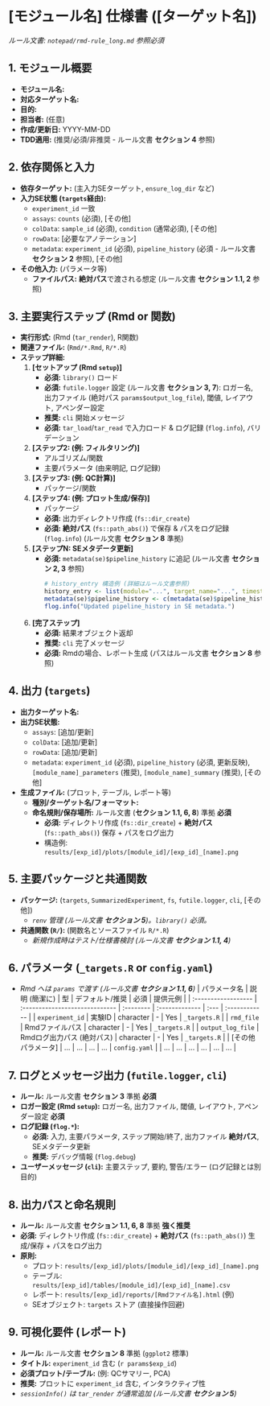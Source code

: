 # [モジュール名] 仕様書 ([ターゲット名])

*ルール文書: `notepad/rmd-rule_long.md` 参照必須*

## 1. モジュール概要

*   **モジュール名:**
*   **対応ターゲット名:**
*   **目的:**
*   **担当者:** (任意)
*   **作成/更新日:** YYYY-MM-DD
*   **TDD適用:** (推奨/必須/非推奨 - ルール文書 **セクション 4** 参照)

## 2. 依存関係と入力

*   **依存ターゲット:** (主入力SEターゲット, `ensure_log_dir` など)
*   **入力SE状態 (`targets`経由):**
    *   `experiment_id` 一致
    *   `assays`: `counts` (必須), [その他]
    *   `colData`: `sample_id` (必須), `condition` (通常必須), [その他]
    *   `rowData`: [必要なアノテーション]
    *   `metadata`: `experiment_id` (必須), `pipeline_history` (必須 - ルール文書 **セクション 2** 参照), [その他]
*   **その他入力:** (パラメータ等)
    *   **ファイルパス:** **絶対パス**で渡される想定 (ルール文書 **セクション 1.1, 2** 参照)

## 3. 主要実行ステップ (Rmd or 関数)

*   **実行形式:** (Rmd (`tar_render`), R関数)
*   **関連ファイル:** (`Rmd/*.Rmd`, `R/*.R`)
*   **ステップ詳細:**
    1.  **[セットアップ (Rmd `setup`)]**
        *   **必須:** `library()` ロード
        *   **必須:** `futile.logger` 設定 (ルール文書 **セクション 3, 7**): ロガー名, 出力ファイル (絶対パス `params$output_log_file`), 閾値, レイアウト, アペンダー設定
        *   **推奨:** `cli` 開始メッセージ
        *   **必須:** `tar_load`/`tar_read` で入力ロード & ログ記録 (`flog.info`), バリデーション
    2.  **[ステップ2: (例: フィルタリング)]**
        *   アルゴリズム/関数
        *   主要パラメータ (由来明記, ログ記録)
    3.  **[ステップ3: (例: QC計算)]**
        *   パッケージ/関数
    4.  **[ステップ4: (例: プロット生成/保存)]**
        *   パッケージ
        *   **必須:** 出力ディレクトリ作成 (`fs::dir_create`)
        *   **必須:** **絶対パス** (`fs::path_abs()`) で保存 & パスをログ記録 (`flog.info`) (ルール文書 **セクション 8** 準拠)
    5.  **[ステップN: SEメタデータ更新]**
        *   **必須:** `metadata(se)$pipeline_history` に追記 (ルール文書 **セクション 2, 3** 参照)
            ```R
            # history_entry 構造例 (詳細はルール文書参照)
            history_entry <- list(module="...", target_name="...", timestamp=Sys.time(), parameters=list(...), input_dims=dim(input_se), output_dims=dim(se), summary="...")
            metadata(se)$pipeline_history <- c(metadata(se)$pipeline_history, list(history_entry))
            flog.info("Updated pipeline_history in SE metadata.")
            ```
    6.  **[完了ステップ]**
        *   **必須:** 結果オブジェクト返却
        *   **推奨:** `cli` 完了メッセージ
        *   **必須:** Rmdの場合、レポート生成 (パスはルール文書 **セクション 8** 参照)

## 4. 出力 (`targets`)

*   **出力ターゲット名:**
*   **出力SE状態:**
    *   `assays`: [追加/更新]
    *   `colData`: [追加/更新]
    *   `rowData`: [追加/更新]
    *   `metadata`: `experiment_id` (必須), `pipeline_history` (必須, 更新反映), `[module_name]_parameters` (推奨), `[module_name]_summary` (推奨), [その他]
*   **生成ファイル:** (プロット, テーブル, レポート等)
    *   **種別/ターゲット名/フォーマット:**
    *   **命名規則/保存場所:** ルール文書 (**セクション 1.1, 6, 8**) 準拠 **必須**
        *   **必須:** ディレクトリ作成 (`fs::dir_create`) + **絶対パス** (`fs::path_abs()`) 保存 + パスをログ出力
        *   構造例: `results/[exp_id]/plots/[module_id]/[exp_id]_[name].png`

## 5. 主要パッケージと共通関数

*   **パッケージ:** (`targets`, `SummarizedExperiment`, `fs`, `futile.logger`, `cli`, [その他])
    *   *`renv` 管理 (ルール文書 **セクション 5**)。`library()` 必須。*
*   **共通関数 (`R/`):** (関数名とソースファイル `R/*.R`)
    *   *新規作成時はテスト/仕様書検討 (ルール文書 **セクション 1.1, 4**)*

## 6. パラメータ (`_targets.R` or `config.yaml`)

*   *Rmd へは `params` で渡す (ルール文書 **セクション 1.1, 6**)*
| パラメータ名        | 説明 (簡潔に)                  | 型        | デフォルト/推奨 | 必須 | 提供元例      |
| :------------------ | :----------------------------- | :-------- | :------------- | :--- | :------------ |
| `experiment_id`     | 実験ID                         | character | -              | Yes  | `_targets.R`  |
| `rmd_file`          | Rmdファイルパス                | character | -              | Yes  | `_targets.R`  |
| `output_log_file`   | Rmdログ出力パス (絶対パス)     | character | -              | Yes  | `_targets.R`  |
| [その他パラメータ] | ...                            | ...       | ...            | ...  | `config.yaml` |
| ...                 | ...                            | ...       | ...            | ...  | ...           |

## 7. ログとメッセージ出力 (`futile.logger`, `cli`)

*   **ルール:** ルール文書 **セクション 3** 準拠 **必須**
*   **ロガー設定 (Rmd `setup`):** ロガー名, 出力ファイル, 閾値, レイアウト, アペンダー設定 **必須**
*   **ログ記録 (`flog.*`):**
    *   **必須:** 入力, 主要パラメータ, ステップ開始/終了, 出力ファイル **絶対パス**, SEメタデータ更新
    *   **推奨:** デバッグ情報 (`flog.debug`)
*   **ユーザーメッセージ (`cli`):** 主要ステップ, 要約, 警告/エラー (ログ記録とは別目的)

## 8. 出力パスと命名規則

*   **ルール:** ルール文書 **セクション 1.1, 6, 8** 準拠 **強く推奨**
*   **必須:** ディレクトリ作成 (`fs::dir_create`) + **絶対パス** (`fs::path_abs()`) 生成/保存 + パスをログ出力
*   **原則:**
    *   プロット: `results/[exp_id]/plots/[module_id]/[exp_id]_[name].png`
    *   テーブル: `results/[exp_id]/tables/[module_id]/[exp_id]_[name].csv`
    *   レポート: `results/[exp_id]/reports/[Rmdファイル名].html` (例)
    *   SEオブジェクト: `targets` ストア (直接操作回避)

## 9. 可視化要件 (レポート)

*   **ルール:** ルール文書 **セクション 8** 準拠 (`ggplot2` 標準)
*   **タイトル:** `experiment_id` 含む (`r params$exp_id`)
*   **必須プロット/テーブル:** (例: QCサマリー, PCA)
*   **推奨:** プロットに `experiment_id` 含む, インタラクティブ性
*   *`sessionInfo()` は `tar_render` が通常追加 (ルール文書 **セクション 5**)*
